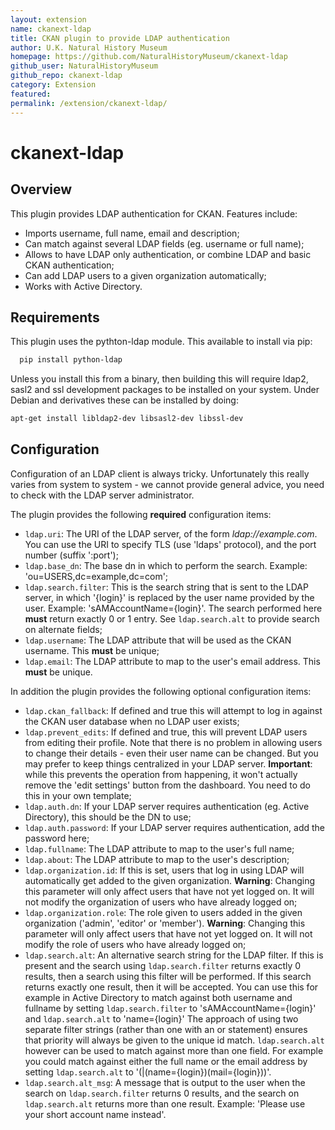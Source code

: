 ```yaml
---
layout: extension
name: ckanext-ldap
title: CKAN plugin to provide LDAP authentication
author: U.K. Natural History Museum
homepage: https://github.com/NaturalHistoryMuseum/ckanext-ldap
github_user: NaturalHistoryMuseum
github_repo: ckanext-ldap
category: Extension
featured: 
permalink: /extension/ckanext-ldap/
---
```



ckanext-ldap
============

Overview
--------

This plugin provides LDAP authentication for CKAN. Features include:

- Imports username, full name, email and description;
- Can match against several LDAP fields (eg. username or full name);
- Allows to have LDAP only authentication, or combine LDAP and basic CKAN authentication;
- Can add LDAP users to a given organization automatically;
- Works with Active Directory.

Requirements
------------

This plugin uses the pythton-ldap module. This available to install via pip:

```sh
  pip install python-ldap
```

Unless you install this from a binary, then building this will require ldap2, sasl2 and ssl development packages to be installed on your system. Under Debian and derivatives these can be installed by doing:

```sh
apt-get install libldap2-dev libsasl2-dev libssl-dev
```

Configuration
-------------

Configuration of an LDAP client is always tricky. Unfortunately this really varies from system to system - we cannot provide general advice, you need to check with the LDAP server administrator.

The plugin provides the following **required** configuration items:

- `ldap.uri`: The URI of the LDAP server, of the form _ldap://example.com_. You can use the URI to specify TLS (use 'ldaps' protocol), and the port number (suffix ':port');
- `ldap.base_dn`: The base dn in which to perform the search. Example: 'ou=USERS,dc=example,dc=com';
- `ldap.search.filter`: This is the search string that is sent to the LDAP server, in which '{login}' is replaced by the user name provided by the user. Example: 'sAMAccountName={login}'. The search performed here **must** return exactly 0 or 1 entry. See `ldap.search.alt` to provide search on alternate fields;
- `ldap.username`: The LDAP attribute that will be used as the CKAN username. This **must** be unique;
- `ldap.email`: The LDAP attribute to map to the user's email address. This **must** be unique.

In addition the plugin provides the following optional configuration items:

- `ldap.ckan_fallback`: If defined and true this will attempt to log in against the CKAN user database when no LDAP user exists;
- `ldap.prevent_edits`: If defined and true, this will prevent LDAP users from editing their profile. Note that there is no problem in allowing users to change their details - even their user name can be changed. But you may prefer to keep things centralized in your LDAP server. **Important**: while this prevents the operation from happening, it won't actually remove the 'edit settings' button from the dashboard. You need to do this in your own template;
- `ldap.auth.dn`: If your LDAP server requires authentication (eg. Active Directory), this should be the DN to use;
- `ldap.auth.password`: If your LDAP server requires authentication, add the password here;
- `ldap.fullname`: The LDAP attribute to map to the user's full name;
- `ldap.about`: The LDAP attribute to map to the user's description;
- `ldap.organization.id`: If this is set, users that log in using LDAP will automatically get added to the given organization. **Warning**: Changing this parameter will only affect users that have not yet logged on. It will not modify the organization of users who have already logged on;
- `ldap.organization.role`: The role given to users added in the given organization ('admin', 'editor' or 'member'). **Warning**: Changing this parameter will only affect users that have not yet logged on. It will not modify the role of users who have already logged on;
- `ldap.search.alt`: An alternative search string for the LDAP filter. If this is present and the search using `ldap.search.filter` returns exactly 0 results, then a search using this filter will be performed. If this search returns exactly one result, then it will be accepted. You can use this for example in Active Directory to match against both username and fullname by setting `ldap.search.filter` to  'sAMAccountName={login}' and `ldap.search.alt` to 'name={login}'
                     The approach of using two separate filter strings (rather than one with an or statement) ensures that priority will always be given to the unique id match. `ldap.search.alt` however can  be used to match against more than one field. For example you could match against either the full name or the email address by setting `ldap.search.alt` to '(|(name={login})(mail={login}))'.
- `ldap.search.alt_msg`: A message that is output to the user when the search on `ldap.search.filter` returns 0 results, and the search on `ldap.search.alt` returns more than one result. Example: 'Please use your short account name instead'.

